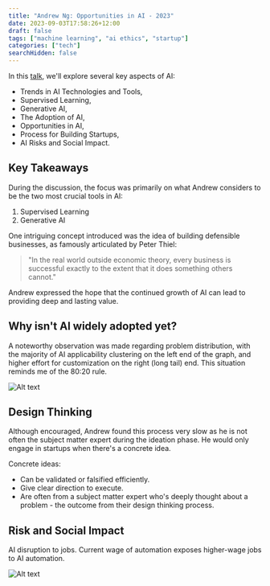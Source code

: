 ```yaml
---
title: "Andrew Ng: Opportunities in AI - 2023"
date: 2023-09-03T17:58:26+12:00
draft: false
tags: ["machine learning", "ai ethics", "startup"]
categories: ["tech"]
searchHidden: false
---
```


In this [talk](https://www.youtube.com/watch?v=5p248yoa3oE), we'll explore several key aspects of AI:

- Trends in AI Technologies and Tools,
- Supervised Learning,
- Generative AI,
- The Adoption of AI,
- Opportunities in AI,
- Process for Building Startups,
- AI Risks and Social Impact.

<!--more-->

## Key Takeaways

During the discussion, the focus was primarily on what Andrew considers to be the two most crucial tools in AI:

1. Supervised Learning
2. Generative AI

One intriguing concept introduced was the idea of building defensible businesses, as famously articulated by Peter Thiel:

> "In the real world outside economic theory, every business is successful exactly to the extent that it does something others cannot."

Andrew expressed the hope that the continued growth of AI can lead to providing deep and lasting value.

## Why isn't AI widely adopted yet?

A noteworthy observation was made regarding problem distribution, with the majority of AI applicability clustering on the left end of the graph, and higher effort for customization on the right (long tail) end. This situation reminds me of the 80:20 rule.

![Alt text](/posts/image-1.png)

## Design Thinking

Although encouraged, Andrew found this process very slow as he is not often the subject matter expert during the ideation phase. He would only engage in startups when there's a concrete idea.

Concrete ideas:
- Can be validated or falsified efficiently.
- Give clear direction to execute.
- Are often from a subject matter expert who's deeply thought about a problem - the outcome from their design thinking process.

## Risk and Social Impact

AI disruption to jobs. Current wage of automation exposes higher-wage jobs to AI automation.

![Alt text](/posts/image-3.png)
